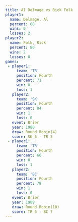 ```yaml
---
title: Al Delmage vs Rick Folk
player1:           
  name: Delmage, Al
  percent: 68      
  wins: 0          
  losses: 2        
player2:           
  name: Folk, Rick 
  percent: 80      
  wins: 2          
  losses: 0        
games:
 - player1:          
     team: 'TR'      
     position: Fourth
     percent: 71     
     win: 0          
     loss: 1         
   player2:          
     team: 'SK'      
     position: Fourth
     percent: 84     
     win: 1          
     loss: 0         
   event: Brier        
   year: 1980          
   draw: Round Robin(4)
   score: SK 6 - TR 3  
 - player1:          
     team: 'TR'      
     position: Fourth
     percent: 66     
     win: 0          
     loss: 1         
   player2:          
     team: 'BC'      
     position: Fourth
     percent: 78     
     win: 1          
     loss: 0         
   event: Brier         
   year: 1989           
   draw: Round Robin(10)
   score: TR 6 - BC 7   
---
```

